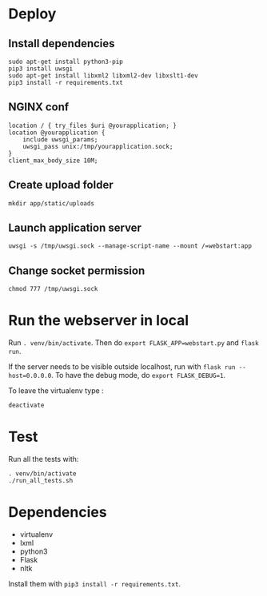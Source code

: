 # Deploy

## Install dependencies

```
sudo apt-get install python3-pip
pip3 install uwsgi
sudo apt-get install libxml2 libxml2-dev libxslt1-dev
pip3 install -r requirements.txt
```

## NGINX conf

```
location / { try_files $uri @yourapplication; }
location @yourapplication {
    include uwsgi_params;
    uwsgi_pass unix:/tmp/yourapplication.sock;
}
client_max_body_size 10M;
```

## Create upload folder

```
mkdir app/static/uploads
```

## Launch application server

```
uwsgi -s /tmp/uwsgi.sock --manage-script-name --mount /=webstart:app
```

## Change socket permission
```
chmod 777 /tmp/uwsgi.sock
```

# Run the webserver in local

Run `. venv/bin/activate`. Then do `export FLASK_APP=webstart.py` and `flask run`.

If the server needs to be visible outside localhost, run with `flask run --host=0.0.0.0`. To have the debug mode, do `export FLASK_DEBUG=1`.

To leave the virtualenv type :

```
deactivate
```

# Test

Run all the tests with:

```
. venv/bin/activate
./run_all_tests.sh
```

# Dependencies

* virtualenv
* lxml
* python3
* Flask
* nltk

Install them with `pip3 install -r requirements.txt`.
